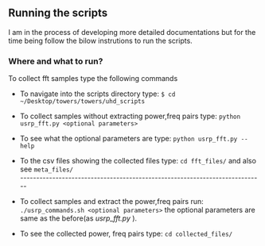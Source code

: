 ## Running the scripts 

I am in the process of developing more detailed documentations but for the time being follow the bilow instrutions to run the scripts.

### Where and what to run?
To collect fft samples type the following commands

- To navigate into the scripts directory type: `$ cd ~/Desktop/towers/towers/uhd_scripts`</br>

- To collect samples without extracting power,freq pairs type: `python usrp_fft.py <optional parameters>`</br>

- To see what the optional parameters are type: `python usrp_fft.py --help` </br>

- To the csv files showing the collected files type: `cd fft_files/` and also see `meta_files/`</br>
----------------------------------------------------------------------------</br>
- To collect samples and extract the power,freq pairs run: `./usrp_commands.sh <optional parameters>` the optional parameters are same as the before(as _usrp_fft.py <optional parameters>_).</br>
- To see the collected power, freq pairs type: `cd collected_files/`



